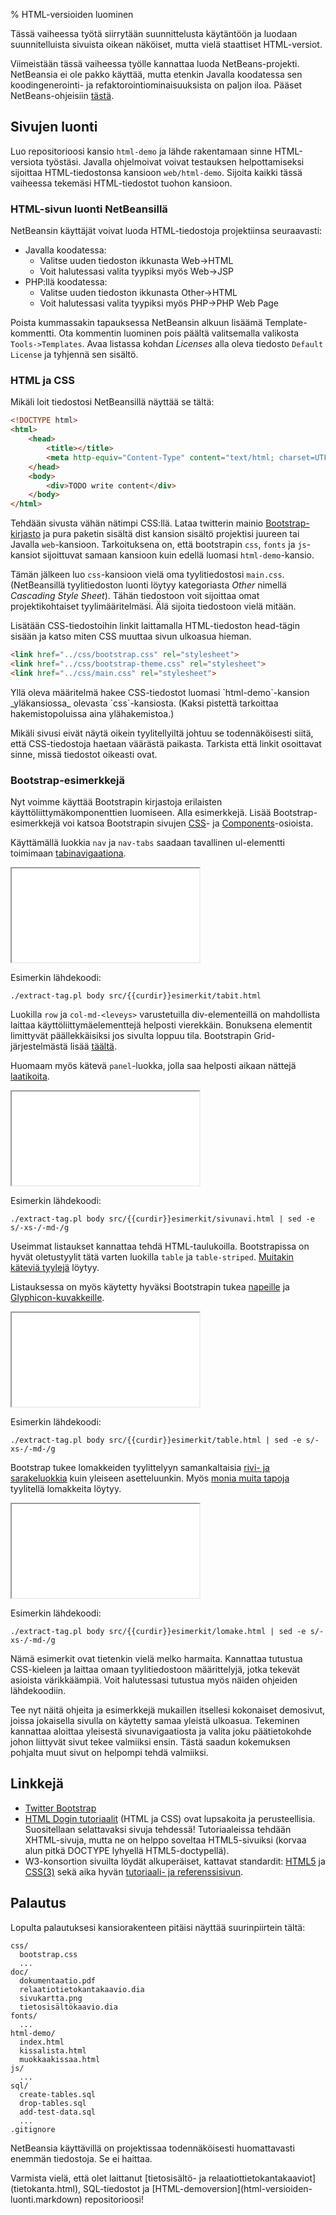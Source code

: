 % HTML-versioiden luominen
<!-- order: 5 -->
<!-- addHeaderNavigation -->

Tässä vaiheessa työtä siirrytään suunnittelusta käytäntöön
ja luodaan suunnitelluista sivuista oikean näköiset, mutta
vielä staattiset HTML-versiot.

Viimeistään tässä vaiheessa työlle kannattaa luoda NetBeans-projekti.
NetBeansia ei ole pakko käyttää, mutta etenkin Javalla koodatessa sen
koodingenerointi- ja refaktorointiominaisuuksista on paljon iloa.
Pääset NetBeans-ohjeisiin [tästä](netbeans.html).

## Sivujen luonti

Luo repositorioosi kansio `html-demo` ja lähde rakentamaan sinne HTML-versiota työstäsi. 
Javalla ohjelmoivat voivat testauksen helpottamiseksi sijoittaa HTML-tiedostonsa kansioon `web/html-demo`.
Sijoita kaikki tässä vaiheessa tekemäsi HTML-tiedostot tuohon kansioon.

### HTML-sivun luonti NetBeansillä

NetBeansin käyttäjät voivat luoda HTML-tiedostoja projektiinsa seuraavasti:

* Javalla koodatessa:
    * Valitse uuden tiedoston ikkunasta Web->HTML
    * Voit halutessasi valita tyypiksi myös Web->JSP
* PHP:llä koodatessa:
    * Valitse uuden tiedoston ikkunasta Other->HTML
    * Voit halutessasi valita tyypiksi myös PHP->PHP Web Page

Poista kummassakin tapauksessa NetBeansin alkuun lisäämä Template-kommentti.
Ota kommentin luominen pois päältä valitsemalla valikosta `Tools->Templates`.
Avaa listassa kohdan _Licenses_ alla oleva tiedosto `Default License` ja tyhjennä sen sisältö.

### HTML ja CSS

Mikäli loit tiedostosi NetBeansillä näyttää se tältä:

~~~~HTML
<!DOCTYPE html>
<html>
    <head>
        <title></title>
        <meta http-equiv="Content-Type" content="text/html; charset=UTF-8">
    </head>
    <body>
        <div>TODO write content</div>
    </body>
</html>
~~~~

Tehdään sivusta vähän nätimpi CSS:llä. Lataa twitterin mainio [Bootstrap-kirjasto](http://getbootstrap.com/)
ja pura paketin sisältä dist kansion sisältö projektisi juureen tai Javalla `web`-kansioon.
Tarkoituksena on, että bootstrapin `css`, `fonts` ja `js`-kansiot
sijoittuvat samaan kansioon kuin edellä luomasi `html-demo`-kansio. 

Tämän jälkeen luo `css`-kansioon vielä oma tyylitiedostosi `main.css`. (NetBeansillä tyylitiedoston luonti löytyy kategoriasta _Other_ nimellä _Cascading Style Sheet_). Tähän tiedostoon voit sijoittaa omat projektikohtaiset tyylimääritelmäsi. Älä sijoita tiedostoon vielä mitään.

Lisätään CSS-tiedostoihin linkit laittamalla HTML-tiedoston head-tägin sisään ja
katso miten CSS muuttaa sivun ulkoasua hieman.

~~~HTML
<link href="../css/bootstrap.css" rel="stylesheet">
<link href="../css/bootstrap-theme.css" rel="stylesheet">
<link href="../css/main.css" rel="stylesheet">
~~~

<alert>
Yllä oleva määritelmä hakee CSS-tiedostot luomasi `html-demo`-kansion _yläkansiossa_ olevasta `css`-kansiosta. (Kaksi pistettä tarkoittaa hakemistopoluissa aina ylähakemistoa.)

Mikäli sivusi eivät näytä oikein tyylitellyiltä johtuu se todennäköisesti siitä, 
että CSS-tiedostoja haetaan väärästä paikasta.
Tarkista että linkit osoittavat sinne, missä tiedostot oikeasti ovat.
</alert>

### Bootstrap-esimerkkejä

Nyt voimme käyttää Bootstrapin kirjastoja erilaisten käyttöliittymäkomponenttien luomiseen. Alla esimerkkejä.
Lisää Bootstrap-esimerkkejä voi katsoa Bootstrapin sivujen [CSS](http://getbootstrap.com/css/)- ja [Components](http://getbootstrap.com/components/)-osioista.

<tabs>
<tab title="Tabinavigaatio">

Käyttämällä luokkia `nav` ja `nav-tabs` saadaan tavallinen ul-elementti toimimaan [tabinavigaationa](http://getbootstrap.com/components/#nav).

<iframe src="{{rootdir}}src/{{curdir}}esimerkit/tabit.html" ></iframe>

Esimerkin lähdekoodi:

~~~~ {#html execute=bash type=block}
./extract-tag.pl body src/{{curdir}}esimerkit/tabit.html
~~~~

</tab>
<tab title="Sivunavigaatio">

Luokilla `row` ja `col-md-<leveys>` varustetuilla div-elementeillä on mahdollista laittaa 
käyttöliittymäelementtejä helposti vierekkäin. Bonuksena elementit limittyvät
päällekkäisiksi jos sivulta loppuu tila. Bootstrapin Grid-järjestelmästä lisää [täältä](http://getbootstrap.com/css/#grid).

Huomaam myös kätevä `panel`-luokka, jolla saa helposti aikaan nättejä [laatikoita](http://getbootstrap.com/components/#panels).

<iframe src="{{rootdir}}src/{{curdir}}esimerkit/sivunavi.html" ></iframe>

Esimerkin lähdekoodi:

~~~~ {#html execute=bash type=block}
./extract-tag.pl body src/{{curdir}}esimerkit/sivunavi.html | sed -e s/-xs-/-md-/g 
~~~~

</tab>
<tab title="Listaus">

Useimmat listaukset kannattaa tehdä HTML-taulukoilla. 
Bootstrapissa on hyvät oletustyylit tätä varten luokilla `table` ja `table-striped`.
[Muitakin käteviä tyylejä](http://getbootstrap.com/css/#tables) löytyy.

Listauksessa on myös käytetty hyväksi Bootstrapin tukea [napeille](http://getbootstrap.com/css/#buttons) ja [Glyphicon-kuvakkeille](http://getbootstrap.com/components/#glyphicons).

<iframe src="{{rootdir}}src/{{curdir}}esimerkit/table.html" ></iframe>

Esimerkin lähdekoodi:

~~~~ {#html execute=bash type=block}
./extract-tag.pl body src/{{curdir}}esimerkit/table.html | sed -e s/-xs-/-md-/g 
~~~~

</tab>
<tab title="Lomake">

Bootstrap tukee lomakkeiden tyylittelyyn samankaltaisia [rivi- ja sarakeluokkia](http://getbootstrap.com/css/#forms-horizontal) kuin yleiseen asetteluunkin.
Myös [monia muita tapoja](http://getbootstrap.com/css/#forms) tyylitellä lomakkeita löytyy.

<iframe src="{{rootdir}}src/{{curdir}}esimerkit/lomake.html" ></iframe>

Esimerkin lähdekoodi:

~~~~ {#html execute=bash type=block}
./extract-tag.pl body src/{{curdir}}esimerkit/lomake.html | sed -e s/-xs-/-md-/g 
~~~~

</tab>
</tabs>

Nämä esimerkit ovat tietenkin vielä melko harmaita. Kannattaa tutustua CSS-kieleen ja laittaa
omaan tyylitiedostoon määrittelyjä, jotka tekevät asioista värikkäämpiä.
Voit halutessasi tutustua myös näiden ohjeiden lähdekoodiin.

Tee nyt näitä ohjeita ja esimerkkejä mukaillen itsellesi kokonaiset demosivut, joissa jokaisella sivulla on käytetty samaa
yleistä ulkoasua. 
Tekeminen kannattaa aloittaa yleisestä sivunavigaatiosta ja valita joku päätietokohde johon liittyvät sivut tekee valmiiksi ensin.
Tästä saadun kokemuksen pohjalta muut sivut on helpompi tehdä valmiiksi.

## Linkkejä

* [Twitter Bootstrap](http://getbootstrap.com/)
* [HTML Dogin tutoriaalit](http://www.htmldog.com/) (HTML ja CSS) ovat lupsakoita ja perusteellisia. Suositellaan selattavaksi sivuja tehdessä! Tutoriaaleissa tehdään XHTML-sivuja, mutta ne on helppo soveltaa HTML5-sivuiksi (korvaa alun pitkä DOCTYPE lyhyellä HTML5-doctypellä).
* W3-konsortion sivuilta löydät alkuperäiset, kattavat standardit: [HTML5](http://www.w3.org/TR/html5/) ja [CSS(3)](http://www.w3.org/TR/CSS/) sekä aika hyvän [tutoriaali- ja referenssisivun](http://w3schools.com/html/html5_intro.asp).

## Palautus

Lopulta palautuksesi kansiorakenteen pitäisi näyttää suurinpiirtein tältä:

~~~~
css/
  bootstrap.css
  ...
doc/
  dokumentaatio.pdf
  relaatiotietokantakaavio.dia
  sivukartta.png
  tietosisältökaavio.dia
fonts/
  ...
html-demo/
  index.html
  kissalista.html
  muokkaakissaa.html
js/
  ...
sql/
  create-tables.sql
  drop-tables.sql
  add-test-data.sql
  ...
.gitignore
~~~~

NetBeansia käyttävillä on projektissaa todennäköisesti huomattavasti enemmän tiedostoja.
Se ei haittaa.

<last>
Varmista vielä, että olet laittanut [tietosisältö- ja relaatiottietokantakaaviot](tietokanta.html), SQL-tiedostot ja [HTML-demoversion](html-versioiden-luonti.markdown) repositorioosi!
</last>
